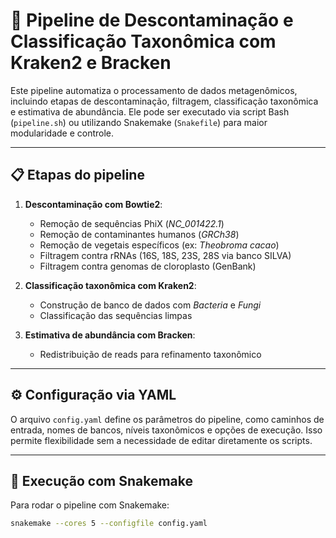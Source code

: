 # 🧬 Pipeline de Descontaminação e Classificação Taxonômica com Kraken2 e Bracken

Este pipeline automatiza o processamento de dados metagenômicos, incluindo etapas de descontaminação, filtragem, classificação taxonômica e estimativa de abundância. Ele pode ser executado via script Bash (`pipeline.sh`) ou utilizando Snakemake (`Snakefile`) para maior modularidade e controle.

---

## 📋 Etapas do pipeline

1. **Descontaminação com Bowtie2**:
   - Remoção de sequências PhiX (*NC_001422.1*)
   - Remoção de contaminantes humanos (*GRCh38*)
   - Remoção de vegetais específicos (ex: *Theobroma cacao*)
   - Filtragem contra rRNAs (16S, 18S, 23S, 28S via banco SILVA)
   - Filtragem contra genomas de cloroplasto (GenBank)

2. **Classificação taxonômica com Kraken2**:
   - Construção de banco de dados com *Bacteria* e *Fungi*
   - Classificação das sequências limpas

3. **Estimativa de abundância com Bracken**:
   - Redistribuição de reads para refinamento taxonômico

---

## ⚙️ Configuração via YAML

O arquivo `config.yaml` define os parâmetros do pipeline, como caminhos de entrada, nomes de bancos, níveis taxonômicos e opções de execução. Isso permite flexibilidade sem a necessidade de editar diretamente os scripts.

---

## 🧪 Execução com Snakemake

Para rodar o pipeline com Snakemake:

```bash
snakemake --cores 5 --configfile config.yaml
